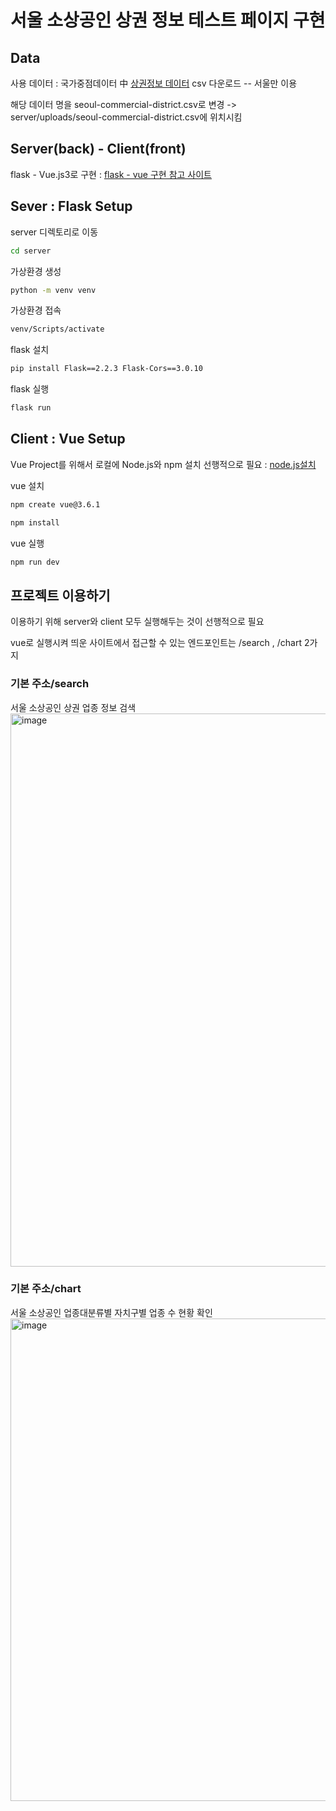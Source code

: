 # 서울 소상공인 상권 정보 테스트 페이지 구현

## Data
사용 데이터 : 국가중점데이터 中 [상권정보 데이터](https://www.data.go.kr/data/15083033/fileData.do) csv 다운로드 -- 서울만 이용

해당 데이터 명을 seoul-commercial-district.csv로 변경 -> server/uploads/seoul-commercial-district.csv에 위치시킴

## Server(back) - Client(front)

flask - Vue.js3로 구현 : [flask - vue 구현 참고 사이트](https://testdriven.io/blog/developing-a-single-page-app-with-flask-and-vuejs/)


## Sever : Flask Setup

server 디렉토리로 이동
```sh
cd server
```
가상환경 생성
```sh
python -m venv venv
```
가상환경 접속
```sh
venv/Scripts/activate
```

flask 설치
```sh
pip install Flask==2.2.3 Flask-Cors==3.0.10
```
flask 실행
```sh
flask run
```



## Client : Vue Setup
Vue Project를 위해서 로컬에 Node.js와 npm 설치 선행적으로 필요 : [node.js설치](https://nodejs.org/ko)


vue 설치
```sh
npm create vue@3.6.1
```
```sh
npm install
```
vue 실행
```sh
npm run dev
```

## 프로젝트 이용하기
이용하기 위해 server와 client 모두 실행해두는 것이 선행적으로 필요


vue로 실행시켜 띄운 사이트에서 접근할 수 있는 엔드포인트는 /search , /chart 2가지

### 기본 주소/search 
서울 소상공인 상권 업종 정보 검색
<img width="885" alt="image" src="https://github.com/CHOIEUNHYE/seoul-commercial/assets/68359686/a5591336-ca7e-40b1-9dbd-9195550d49b5">

### 기본 주소/chart
서울 소상공인 업종대분류별 자치구별 업종 수 현황 확인 
<img width="772" alt="image" src="https://github.com/CHOIEUNHYE/seoul-commercial/assets/68359686/b86d8c01-1681-49cb-b4fc-c9c3dd787719">




